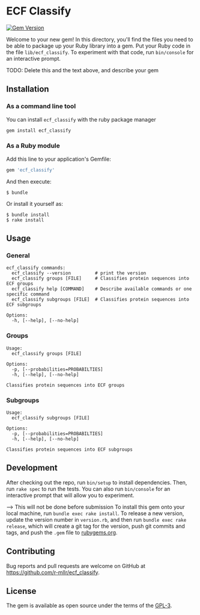 # ECF Classify

[![Gem Version](https://badge.fury.io/rb/ecf_classify.svg)](https://badge.fury.io/rb/ecf_classify)

Welcome to your new gem! In this directory, you'll find the files you need to be able to package up your Ruby library into a gem. Put your Ruby code in the file `lib/ecf_classify`. To experiment with that code, run `bin/console` for an interactive prompt.

TODO: Delete this and the text above, and describe your gem

## Installation

### As a command line tool

You can install `ecf_classify` with the ruby package manager

```bash
gem install ecf_classify
```

### As a Ruby module

Add this line to your application's Gemfile:

```ruby
gem 'ecf_classify'
```

And then execute:

    $ bundle

Or install it yourself as:

    $ bundle install 
    $ rake install 

## Usage

### General 
```
ecf_classify commands:
  ecf_classify --version         # print the version
  ecf_classify groups [FILE]     # Classifies protein sequences into ECF groups
  ecf_classify help [COMMAND]    # Describe available commands or one specific command
  ecf_classify subgroups [FILE]  # Classifies protein sequences into ECF subgroups

Options:
  -h, [--help], [--no-help]
```

### Groups

```
Usage:
  ecf_classify groups [FILE]

Options:
  -p, [--probabilities=PROBABILTIES]
  -h, [--help], [--no-help]

Classifies protein sequences into ECF groups

```

### Subgroups

```
Usage:
  ecf_classify subgroups [FILE]

Options:
  -p, [--probabilities=PROBABILTIES]
  -h, [--help], [--no-help]

Classifies protein sequences into ECF subgroups

```

## Development

After checking out the repo, run `bin/setup` to install dependencies. Then, run `rake spec` to run the tests. You can also run `bin/console` for an interactive prompt that will allow you to experiment.

--> This will not be done before submission
To install this gem onto your local machine, run `bundle exec rake install`. To release a new version, update the version number in `version.rb`, and then run `bundle exec rake release`, which will create a git tag for the version, push git commits and tags, and push the `.gem` file to [rubygems.org](https://rubygems.org).

## Contributing

Bug reports and pull requests are welcome on GitHub at https://github.com/r-mllr/ecf_classify.

## License

The gem is available as open source under the terms of the [GPL-3](https://opensource.org/licenses/GPL-3.0).
